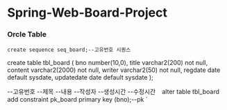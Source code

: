 # Spring-Web-Board-Project
### Orcle Table

`
create sequence seq_board;--고유번호 시퀀스
`


create table tbl_board (
bno number(10,0),
title varchar2(200) not null,
content varchar2(2000) not null,
writer varchar2(50) not null,
regdate date default sysdate,
updatedate date default sysdate
);

--고유번호
--제목
--내용
--작성자
--생성시간
--수정시간
`
`
alter table tbl_board add constraint pk_board
primary key (bno);--pk
`
